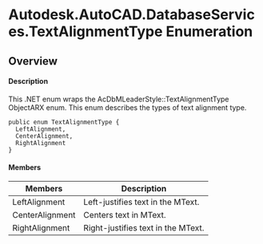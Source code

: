 # Autodesk.AutoCAD.DatabaseServices.TextAlignmentType Enumeration

## Overview

#### Description
This .NET enum wraps the AcDbMLeaderStyle::TextAlignmentType ObjectARX enum. This enum describes the types of text alignment type.
```text
public enum TextAlignmentType {
  LeftAlignment,
  CenterAlignment,
  RightAlignment
}
```

#### Members

| Members | Description |
| --- | --- |
| LeftAlignment | Left-justifies text in the MText. |
| CenterAlignment | Centers text in MText. |
| RightAlignment | Right-justifies text in the MText. |